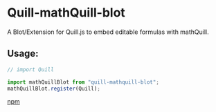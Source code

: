 # Quill-mathQuill-blot

A Blot/Extension for Quill.js to embed editable formulas with mathQuill.

## Usage:
```js
// import Quill

import mathQuillBlot from "quill-mathquill-blot";
mathQuillBlot.register(Quill);
```

[npm](https://www.npmjs.com/package/quill-mathquill-blot)
